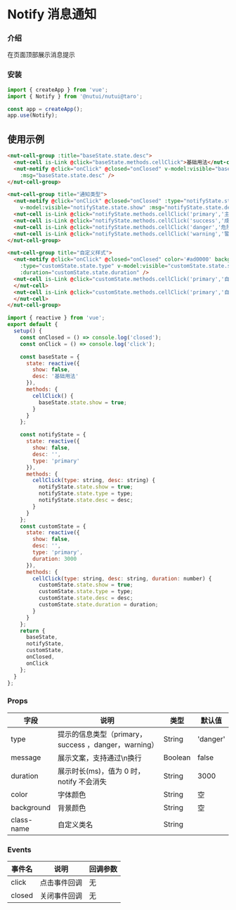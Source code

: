 #  Notify 消息通知

### 介绍
    
在页面顶部展示消息提示
    
### 安装
``` javascript
import { createApp } from 'vue';
import { Notify } from '@nutui/nutui@taro';

const app = createApp();
app.use(Notify);
```    
## 使用示例

``` html 
<nut-cell-group :title="baseState.state.desc">
  <nut-cell is-Link @click="baseState.methods.cellClick">基础用法</nut-cell>
  <nut-notify @click="onClick" @closed="onClosed" v-model:visible="baseState.state.show"
    :msg="baseState.state.desc" />
</nut-cell-group>

<nut-cell-group title="通知类型">
  <nut-notify @click="onClick" @closed="onClosed" :type="notifyState.state.type"
    v-model:visible="notifyState.state.show" :msg="notifyState.state.desc" />
  <nut-cell is-Link @click="notifyState.methods.cellClick('primary','主要通知')">主要通知</nut-cell>
  <nut-cell is-Link @click="notifyState.methods.cellClick('success','成功通知')">成功通知</nut-cell>
  <nut-cell is-Link @click="notifyState.methods.cellClick('danger','危险通知')">危险通知</nut-cell>
  <nut-cell is-Link @click="notifyState.methods.cellClick('warning','警告通知')">警告通知</nut-cell>
</nut-cell-group>

<nut-cell-group title="自定义样式">
  <nut-notify @click="onClick" @closed="onClosed" color='#ad0000' background='#ffe1e1'
    :type="customState.state.type" v-model:visible="customState.state.show" :msg="customState.state.desc"
    :duration="customState.state.duration" />
  <nut-cell is-Link @click="customState.methods.cellClick('primary','自定义背景色和字体颜色')"> 自定义背景色和字体颜色
  </nut-cell>
  <nut-cell is-Link @click="customState.methods.cellClick('primary','自定义时长5s',5000)"> 自定义时长5s
  </nut-cell>
</nut-cell-group>
```
``` javascript
import { reactive } from 'vue';
export default {
  setup() {
    const onClosed = () => console.log('closed');
    const onClick = () => console.log('click');

    const baseState = {
      state: reactive({
        show: false,
        desc: '基础用法'
      }),
      methods: {
        cellClick() {
          baseState.state.show = true;
        }
      }
    };

    const notifyState = {
      state: reactive({
        show: false,
        desc: '',
        type: 'primary'
      }),
      methods: {
        cellClick(type: string, desc: string) {
          notifyState.state.show = true;
          notifyState.state.type = type;
          notifyState.state.desc = desc;
        }
      }
    };
    const customState = {
      state: reactive({
        show: false,
        desc: '',
        type: 'primary',
        duration: 3000
      }),
      methods: {
        cellClick(type: string, desc: string, duration: number) {
          customState.state.show = true;
          customState.state.type = type;
          customState.state.desc = desc;
          customState.state.duration = duration;
        }
      }
    };
    return {
      baseState,
      notifyState,
      customState,
      onClosed,
      onClick
    };
  }
};
``` 


### Props
    
| 字段       | 说明                                                  | 类型    | 默认值   |
|------------|-------------------------------------------------------|---------|----------|
| type       | 提示的信息类型（primary，success  ，danger，warning） | String  | 'danger' |
| message    | 展示文案，支持通过\n换行                              | Boolean | false    |
| duration   | 展示时长(ms)，值为 0 时，notify 不会消失              | String  | 3000     |
| color      | 字体颜色                                              | String  | 空       |
| background | 背景颜色                                              | String  | 空       |
| class-name | 自定义类名                                            | String  |          |

### Events

| 事件名 | 说明         | 回调参数 |
|--------|--------------|----------|
| click  | 点击事件回调 | 无       |
| closed | 关闭事件回调 | 无       |
    